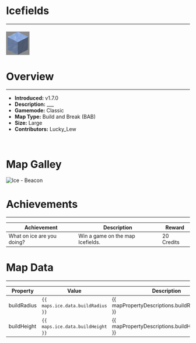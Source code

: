 <!-- replace _map_ with the actual map name -->
<!-- change gamemode type for the Map data description  -->
# Icefields

***

#### ![iceicon](../assets/maps/ice/ice-icon.jpg)

# Overview
***
- **Introduced:** v1.7.0
- **Description:** ___
- **Gamemode:** Classic
- **Map Type:** Build and Break (BAB)
- **Size:** Large
- **Contributors:** Lucky_Lew

<br />  

# Map Galley
![Ice - Beacon](../assets/maps/ice/ '')

# Achievements
***

| Achievement | Description | Reward |
| ----- | ----- | ------ |
| What on ice are you doing? | Win a game on the map Icefields. | 20 Credits |



# Map Data
***

| Property | Value | Description |
| ----------- | ----------- | ------ |
| buildRadius |`{{ maps.ice.data.buildRadius }}`| {{ mapPropertyDescriptions.buildRadius.classic }} |
| buildHeight |`{{ maps.ice.data.buildHeight }}`| {{ mapPropertyDescriptions.buildHeight.classic }} |